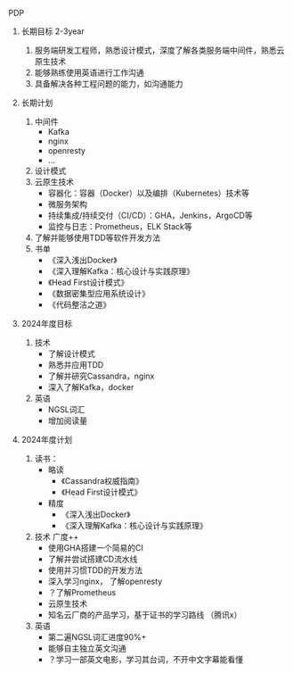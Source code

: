 PDP
1. 长期目标 2-3year
    1. 服务端研发工程师，熟悉设计模式，深度了解各类服务端中间件，熟悉云原生技术
    1. 能够熟练使用英语进行工作沟通
    1. 具备解决各种工程问题的能力，如沟通能力
1. 长期计划
    1. 中间件
        - Kafka
        - nginx
        - openresty
        - ...
    1. 设计模式
    1. 云原生技术
        - 容器化：容器（Docker）以及编排（Kubernetes）技术等
        - 微服务架构
        - 持续集成/持续交付（CI/CD）：GHA，Jenkins，ArgoCD等
        - 监控与日志：Prometheus，ELK Stack等
    1. 了解并能够使用TDD等软件开发方法
    1. 书单
        - 《深入浅出Docker》
        - 《深入理解Kafka：核心设计与实践原理》
        - 《Head First设计模式》
        - 《数据密集型应用系统设计》
        - 《代码整洁之道》

1. 2024年度目标
    1. 技术
        - 了解设计模式
        - 熟悉并应用TDD
        - 了解并研究Cassandra，nginx
        - 深入了解Kafka，docker
    1. 英语
        - NGSL词汇
        - 增加阅读量
1. 2024年度计划
    1. 读书：
        - 略读
            - 《Cassandra权威指南》
            - 《Head First设计模式》
        - 精度
            - 《深入浅出Docker》
            - 《深入理解Kafka：核心设计与实践原理》
    1. 技术 广度++
        - 使用GHA搭建一个简易的CI
        - 了解并尝试搭建CD流水线
        - 使用并习惯TDD的开发方法
        - 深入学习nginx， 了解openresty
        - ？了解Prometheus
        - 云原生技术
        - 知名云厂商的产品学习，基于证书的学习路线 （腾讯x）
    1. 英语
        - 第二遍NGSL词汇进度90%+
        - 能够自主独立英文沟通
        - ？学习一部英文电影，学习其台词，不开中文字幕能看懂
